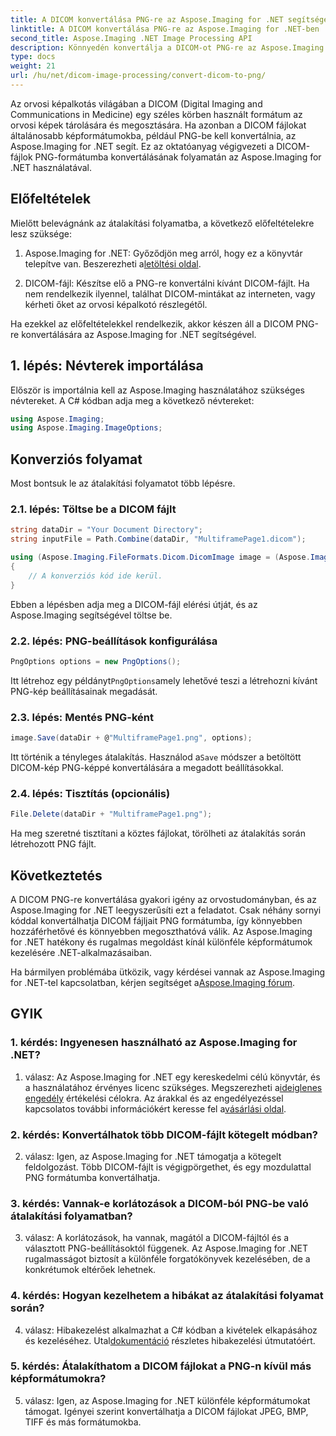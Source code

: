 ```yaml
---
title: A DICOM konvertálása PNG-re az Aspose.Imaging for .NET segítségével
linktitle: A DICOM konvertálása PNG-re az Aspose.Imaging for .NET-ben
second_title: Aspose.Imaging .NET Image Processing API
description: Könnyedén konvertálja a DICOM-ot PNG-re az Aspose.Imaging for .NET segítségével. Egyszerűsítse az orvosi képmegosztást.
type: docs
weight: 21
url: /hu/net/dicom-image-processing/convert-dicom-to-png/
---
```

Az orvosi képalkotás világában a DICOM (Digital Imaging and Communications in Medicine) egy széles körben használt formátum az orvosi képek tárolására és megosztására. Ha azonban a DICOM fájlokat általánosabb képformátumokba, például PNG-be kell konvertálnia, az Aspose.Imaging for .NET segít. Ez az oktatóanyag végigvezeti a DICOM-fájlok PNG-formátumba konvertálásának folyamatán az Aspose.Imaging for .NET használatával.

## Előfeltételek

Mielőtt belevágnánk az átalakítási folyamatba, a következő előfeltételekre lesz szüksége:

1.  Aspose.Imaging for .NET: Győződjön meg arról, hogy ez a könyvtár telepítve van. Beszerezheti a[letöltési oldal](https://releases.aspose.com/imaging/net/).

2. DICOM-fájl: Készítse elő a PNG-re konvertálni kívánt DICOM-fájlt. Ha nem rendelkezik ilyennel, találhat DICOM-mintákat az interneten, vagy kérheti őket az orvosi képalkotó részlegétől.

Ha ezekkel az előfeltételekkel rendelkezik, akkor készen áll a DICOM PNG-re konvertálására az Aspose.Imaging for .NET segítségével.

## 1. lépés: Névterek importálása

Először is importálnia kell az Aspose.Imaging használatához szükséges névtereket. A C# kódban adja meg a következő névtereket:

```csharp
using Aspose.Imaging;
using Aspose.Imaging.ImageOptions;
```

## Konverziós folyamat

Most bontsuk le az átalakítási folyamatot több lépésre.

### 2.1. lépés: Töltse be a DICOM fájlt

```csharp
string dataDir = "Your Document Directory";
string inputFile = Path.Combine(dataDir, "MultiframePage1.dicom");

using (Aspose.Imaging.FileFormats.Dicom.DicomImage image = (Aspose.Imaging.FileFormats.Dicom.DicomImage)Image.Load(inputFile))
{
    // A konverziós kód ide kerül.
}
```

Ebben a lépésben adja meg a DICOM-fájl elérési útját, és az Aspose.Imaging segítségével töltse be.

### 2.2. lépés: PNG-beállítások konfigurálása

```csharp
PngOptions options = new PngOptions();
```

 Itt létrehoz egy példányt`PngOptions`amely lehetővé teszi a létrehozni kívánt PNG-kép beállításainak megadását.

### 2.3. lépés: Mentés PNG-ként

```csharp
image.Save(dataDir + @"MultiframePage1.png", options);
```

 Itt történik a tényleges átalakítás. Használod a`Save` módszer a betöltött DICOM-kép PNG-képpé konvertálására a megadott beállításokkal.

### 2.4. lépés: Tisztítás (opcionális)

```csharp
File.Delete(dataDir + "MultiframePage1.png");
```

Ha meg szeretné tisztítani a köztes fájlokat, törölheti az átalakítás során létrehozott PNG fájlt.

## Következtetés

A DICOM PNG-re konvertálása gyakori igény az orvostudományban, és az Aspose.Imaging for .NET leegyszerűsíti ezt a feladatot. Csak néhány sornyi kóddal konvertálhatja DICOM fájljait PNG formátumba, így könnyebben hozzáférhetővé és könnyebben megoszthatóvá válik. Az Aspose.Imaging for .NET hatékony és rugalmas megoldást kínál különféle képformátumok kezelésére .NET-alkalmazásaiban.

 Ha bármilyen problémába ütközik, vagy kérdései vannak az Aspose.Imaging for .NET-tel kapcsolatban, kérjen segítséget a[Aspose.Imaging fórum](https://forum.aspose.com/).

## GYIK

### 1. kérdés: Ingyenesen használható az Aspose.Imaging for .NET?

1. válasz: Az Aspose.Imaging for .NET egy kereskedelmi célú könyvtár, és a használatához érvényes licenc szükséges. Megszerezheti a[ideiglenes engedély](https://purchase.aspose.com/temporary-license/) értékelési célokra. Az árakkal és az engedélyezéssel kapcsolatos további információkért keresse fel a[vásárlási oldal](https://purchase.aspose.com/buy).

### 2. kérdés: Konvertálhatok több DICOM-fájlt kötegelt módban?

2. válasz: Igen, az Aspose.Imaging for .NET támogatja a kötegelt feldolgozást. Több DICOM-fájlt is végigpörgethet, és egy mozdulattal PNG formátumba konvertálhatja.

### 3. kérdés: Vannak-e korlátozások a DICOM-ból PNG-be való átalakítási folyamatban?

3. válasz: A korlátozások, ha vannak, magától a DICOM-fájltól és a választott PNG-beállításoktól függenek. Az Aspose.Imaging for .NET rugalmasságot biztosít a különféle forgatókönyvek kezelésében, de a konkrétumok eltérőek lehetnek.

### 4. kérdés: Hogyan kezelhetem a hibákat az átalakítási folyamat során?

 4. válasz: Hibakezelést alkalmazhat a C# kódban a kivételek elkapásához és kezeléséhez. Utal[dokumentáció](https://reference.aspose.com/imaging/net/) részletes hibakezelési útmutatóért.

### 5. kérdés: Átalakíthatom a DICOM fájlokat a PNG-n kívül más képformátumokra?

5. válasz: Igen, az Aspose.Imaging for .NET különféle képformátumokat támogat. Igényei szerint konvertálhatja a DICOM fájlokat JPEG, BMP, TIFF és más formátumokba.